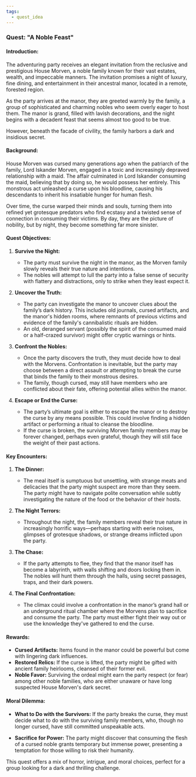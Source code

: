 ```yaml
---
tags:
  - quest_idea
---
```

### Quest: "A Noble Feast"

#### **Introduction:**

The adventuring party receives an elegant invitation from the reclusive and prestigious House Morven, a noble family known for their vast estates, wealth, and impeccable manners. The invitation promises a night of luxury, fine dining, and entertainment in their ancestral manor, located in a remote, forested region.

As the party arrives at the manor, they are greeted warmly by the family, a group of sophisticated and charming nobles who seem overly eager to host them. The manor is grand, filled with lavish decorations, and the night begins with a decadent feast that seems almost too good to be true.

However, beneath the facade of civility, the family harbors a dark and insidious secret.

#### **Background:**

House Morven was cursed many generations ago when the patriarch of the family, Lord Iskander Morven, engaged in a toxic and increasingly depraved relationship with a maid. The affair culminated in Lord Iskander consuming the maid, believing that by doing so, he would possess her entirely. This monstrous act unleashed a curse upon his bloodline, causing his descendants to inherit his insatiable hunger for human flesh.

Over time, the curse warped their minds and souls, turning them into refined yet grotesque predators who find ecstasy and a twisted sense of connection in consuming their victims. By day, they are the picture of nobility, but by night, they become something far more sinister.

#### **Quest Objectives:**

1. **Survive the Night:**
    
    - The party must survive the night in the manor, as the Morven family slowly reveals their true nature and intentions.
    - The nobles will attempt to lull the party into a false sense of security with flattery and distractions, only to strike when they least expect it.
2. **Uncover the Truth:**
    
    - The party can investigate the manor to uncover clues about the family’s dark history. This includes old journals, cursed artifacts, and the manor's hidden rooms, where remnants of previous victims and evidence of the family's cannibalistic rituals are hidden.
    - An old, deranged servant (possibly the spirit of the consumed maid or a half-crazed survivor) might offer cryptic warnings or hints.
3. **Confront the Nobles:**
    
    - Once the party discovers the truth, they must decide how to deal with the Morvens. Confrontation is inevitable, but the party may choose between a direct assault or attempting to break the curse that binds the family to their monstrous desires.
    - The family, though cursed, may still have members who are conflicted about their fate, offering potential allies within the manor.
4. **Escape or End the Curse:**
    
    - The party’s ultimate goal is either to escape the manor or to destroy the curse by any means possible. This could involve finding a hidden artifact or performing a ritual to cleanse the bloodline.
    - If the curse is broken, the surviving Morven family members may be forever changed, perhaps even grateful, though they will still face the weight of their past actions.

#### **Key Encounters:**

1. **The Dinner:**
    
    - The meal itself is sumptuous but unsettling, with strange meats and delicacies that the party might suspect are more than they seem. The party might have to navigate polite conversation while subtly investigating the nature of the food or the behavior of their hosts.
2. **The Night Terrors:**
    
    - Throughout the night, the family members reveal their true nature in increasingly horrific ways—perhaps starting with eerie noises, glimpses of grotesque shadows, or strange dreams inflicted upon the party.
3. **The Chase:**
    
    - If the party attempts to flee, they find that the manor itself has become a labyrinth, with walls shifting and doors locking them in. The nobles will hunt them through the halls, using secret passages, traps, and their dark powers.
4. **The Final Confrontation:**
    
    - The climax could involve a confrontation in the manor’s grand hall or an underground ritual chamber where the Morvens plan to sacrifice and consume the party. The party must either fight their way out or use the knowledge they've gathered to end the curse.

#### **Rewards:**

- **Cursed Artifacts:** Items found in the manor could be powerful but come with lingering dark influences.
- **Restored Relics:** If the curse is lifted, the party might be gifted with ancient family heirlooms, cleansed of their former evil.
- **Noble Favor:** Surviving the ordeal might earn the party respect (or fear) among other noble families, who are either unaware or have long suspected House Morven's dark secret.

#### **Moral Dilemma:**

- **What to Do with the Survivors:** If the party breaks the curse, they must decide what to do with the surviving family members, who, though no longer cursed, have still committed unspeakable acts.
    
- **Sacrifice for Power:** The party might discover that consuming the flesh of a cursed noble grants temporary but immense power, presenting a temptation for those willing to risk their humanity.
    

This quest offers a mix of horror, intrigue, and moral choices, perfect for a group looking for a dark and thrilling challenge.